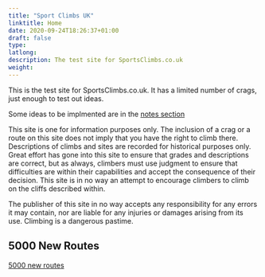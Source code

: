 ```yaml
---
title: "Sport Climbs UK"
linktitle: Home
date: 2020-09-24T18:26:37+01:00
draft: false
type:
latlong:
description: The test site for SportsClimbs.co.uk
weight:
---
```


This is the test site for SportsClimbs.co.uk. It has a limited number of crags, just enough to test out ideas.

Some ideas to be implmented are in the [notes section](/notes/)

This site is one for information purposes only. The inclusion of a crag or a route on this site does not imply that you have the right to climb there. Descriptions of climbs and sites are recorded for historical purposes only. Great effort has gone into this site to ensure that grades and descriptions are correct, but as always, climbers must use judgment to ensure that difficulties are within their capabilities and accept the consequence of their decision. This site is in no way an attempt to encourage climbers to climb on the cliffs described within.

The publisher of this site in no way accepts any responsibility for any errors it may contain, nor are liable for any injuries or damages arising from its use. Climbing is a dangerous pastime.

## 5000 New Routes

[5000 new routes](/5000/)
